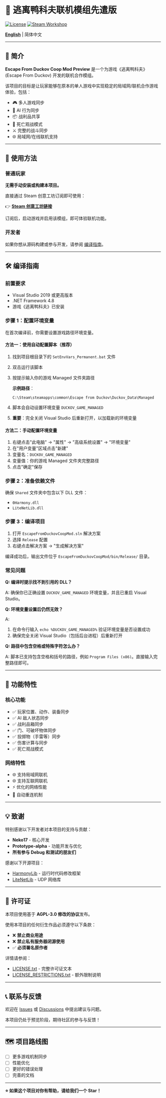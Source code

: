 # 🦆 逃离鸭科夫联机模组先遣版

[![License](https://img.shields.io/badge/License-Modified%20AGPL--3.0-blue.svg)](LICENSE.txt)
[![Steam Workshop](https://img.shields.io/badge/Steam-Workshop-blue.svg)](https://steamcommunity.com/sharedfiles/filedetails/?id=3591341282)

**[English](README_EN.md)** | 简体中文

---

## 📖 简介

**Escape From Duckov Coop Mod Preview** 是一个为游戏《逃离鸭科夫》(Escape From Duckov) 开发的联机合作模组。

该项目的目标是让玩家能够在原本的单人游戏中实现稳定的局域网/联机合作游戏体验，包括：

- 🎮 多人游戏同步
- 🤖 AI 行为同步
- 📦 战利品共享
- 👻 死亡观战模式
- ⚔️ 完整的战斗同步
- 🌐 局域网/在线联机支持

---

## 🎯 使用方法

### 普通玩家

**无需手动安装或构建本项目。**

直接通过 Steam 创意工坊订阅即可使用：

👉 **[Steam 创意工坊链接](https://steamcommunity.com/sharedfiles/filedetails/?id=3591341282)**

订阅后，启动游戏并启用该模组，即可体验联机功能。

### 开发者

如果你想从源码构建或参与开发，请参阅 [编译指南](#-编译指南)。

---

## 🛠️ 编译指南

### 前置要求

- Visual Studio 2019 或更高版本
- .NET Framework 4.8
- 游戏《逃离鸭科夫》已安装

### 步骤 1：配置环境变量

在首次编译前，你需要设置游戏路径环境变量。

#### 方法一：使用自动配置脚本（推荐）

1. 找到项目根目录下的 `SetEnvVars_Permanent.bat` 文件
2. 双击运行该脚本
3. 按提示输入你的游戏 Managed 文件夹路径

   **示例路径**：
   ```
   C:\Steam\steamapps\common\Escape from Duckov\Duckov_Data\Managed
   ```

4. 脚本会自动设置环境变量 `DUCKOV_GAME_MANAGED`
5. **重要**：完全关闭 Visual Studio 后重新打开，以加载新的环境变量

#### 方法二：手动配置环境变量

1. 右键点击"此电脑" → "属性" → "高级系统设置" → "环境变量"
2. 在"用户变量"区域点击"新建"
3. 变量名：`DUCKOV_GAME_MANAGED`
4. 变量值：你的游戏 Managed 文件夹完整路径
5. 点击"确定"保存

### 步骤 2：准备依赖文件

确保 `Shared` 文件夹中包含以下 DLL 文件：
- `0Harmony.dll`
- `LiteNetLib.dll`

### 步骤 3：编译项目

1. 打开 `EscapeFromDuckovCoopMod.sln` 解决方案
2. 选择 `Release` 配置
3. 右键点击解决方案 → "生成解决方案"

编译成功后，输出文件位于 `EscapeFromDuckovCoopMod/bin/Release/` 目录。

### 常见问题

**Q: 编译时提示找不到引用的 DLL？**

A: 确保你已正确设置 `DUCKOV_GAME_MANAGED` 环境变量，并且已重启 Visual Studio。

**Q: 环境变量设置后仍然无效？**

A: 
1. 在命令行输入 `echo %DUCKOV_GAME_MANAGED%` 验证环境变量是否设置成功
2. 确保完全关闭 Visual Studio（包括后台进程）后重新打开

**Q: 路径中包含空格或特殊字符怎么办？**

A: 脚本已支持包含空格和括号的路径，例如 `Program Files (x86)`。直接输入完整路径即可。

---

## 🎯 功能特性

### 核心功能
- ✅ 玩家位置、动作、装备同步
- ✅ AI 敌人状态同步
- ✅ 战利品箱同步
- ✅ 门、可破坏物体同步
- ✅ 投掷物（手雷等）同步
- ✅ 伤害计算与同步
- ✅ 死亡观战模式

### 网络特性
- 🌐 支持局域网联机
- 🌐 支持互联网联机
- ⚡ 优化的网络性能
- 🔄 自动重连机制

---

## 💡 致谢

特别感谢以下开发者对本项目的支持与贡献：

- **Neko17** - 核心开发
- **Prototype-alpha** - 功能开发与优化
- **所有参与 Debug 和测试的朋友们**

感谢以下开源项目：

- [HarmonyLib](https://github.com/pardeike/Harmony) - 运行时代码修改框架
- [LiteNetLib](https://github.com/RevenantX/LiteNetLib) - UDP 网络库

---

## 📄 许可证

本项目使用基于 **AGPL-3.0 修改的协议**发布。

使用本项目的任何衍生作品必须遵守以下条款：

- ❌ **禁止商业用途**
- ❌ **禁止私有服务器闭源使用**
- ✅ **必须署名原作者**

详情请参阅：
- [LICENSE.txt](LICENSE.txt) - 完整许可证文本
- [LICENSE_RESTRICTIONS.txt](LICENSE_RESTRICTIONS.txt) - 额外限制说明

---

## 📞 联系与反馈

欢迎在 [Issues](../../issues) 或 [Discussions](../../discussions) 中提出建议与问题。

本项目仍处于预览阶段，期待社区的参与与反馈！

---

## 🗺️ 项目路线图

- [ ] 更多游戏机制同步
- [ ] 性能优化
- [ ] 更好的错误处理
- [ ] 完善的文档

----

**⭐ 如果这个项目对你有帮助，请给我们一个 Star！**
